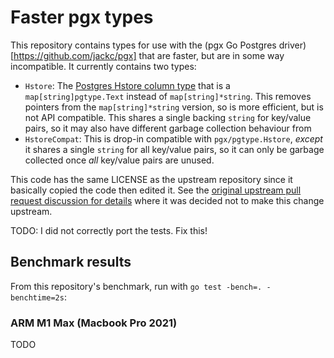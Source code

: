 # Faster pgx types

This repository contains types for use with the (pgx Go Postgres driver)[https://github.com/jackc/pgx] that are faster, but are in some way incompatible. It currently contains two types:

* `Hstore`: The [Postgres Hstore column type](https://www.postgresql.org/docs/current/hstore.html) that is a `map[string]pgtype.Text` instead of `map[string]*string`. This removes pointers from the `map[string]*string` version, so is more efficient, but is not API compatible. This shares a single backing `string` for key/value pairs, so it may also have different garbage collection behaviour from 
* `HstoreCompat`: This is drop-in compatible with `pgx/pgtype.Hstore`, *except* it shares a single `string` for all key/value pairs, so it can only be garbage collected once *all* key/value pairs are unused.

This code has the same LICENSE as the upstream repository since it basically copied the code then edited it. See the [original upstream pull request discussion for details](https://github.com/jackc/pgx/pull/1645) where it was decided not to make this change upstream.

TODO: I did not correctly port the tests. Fix this!


## Benchmark results

From this repository's benchmark, run with `go test -bench=. -benchtime=2s`:

### ARM M1 Max (Macbook Pro 2021)

TODO
